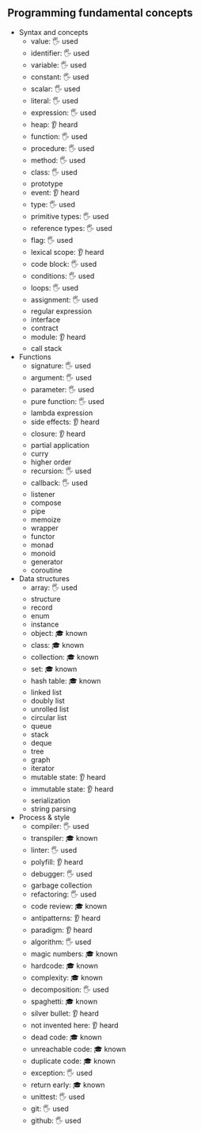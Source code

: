 ## Programming fundamental concepts

- Syntax and concepts
  - value: 🖐️ used
  - identifier: 🖐️ used
  - variable: 🖐️ used
  - constant: 🖐️ used
  - scalar: 🖐️ used
  - literal: 🖐️ used
  - expression: 🖐️ used
  - heap: 👂 heard
  - function: 🖐️ used
  - procedure: 🖐️ used
  - method: 🖐️ used
  - class: 🖐️ used
  - prototype
  - event: 👂 heard
  - type: 🖐️ used
  - primitive types: 🖐️ used
  - reference types: 🖐️ used
  - flag: 🖐️ used
  - lexical scope: 👂 heard
  - code block: 🖐️ used
  - conditions: 🖐️ used
  - loops: 🖐️ used
  - assignment: 🖐️ used
  - regular expression
  - interface
  - contract
  - module: 👂 heard
  - call stack
- Functions
  - signature: 🖐️ used
  - argument: 🖐️ used
  - parameter: 🖐️ used
  - pure function: 🖐️ used
  - lambda expression
  - side effects: 👂 heard
  - closure: 👂 heard
  - partial application
  - curry
  - higher order
  - recursion: 🖐️ used
  - callback: 🖐️ used
  - listener
  - compose
  - pipe
  - memoize
  - wrapper
  - functor
  - monad
  - monoid
  - generator
  - coroutine
- Data structures
  - array: 🖐️ used
  - structure
  - record
  - enum
  - instance
  - object: 🎓 known
  - class: 🎓 known
  - collection: 🎓 known
  - set: 🎓 known
  - hash table: 🎓 known
  - linked list
  - doubly list
  - unrolled list
  - circular list
  - queue
  - stack
  - deque
  - tree
  - graph
  - iterator
  - mutable state: 👂 heard
  - immutable state: 👂 heard
  - serialization
  - string parsing
- Process & style
  - compiler: 🖐️ used
  - transpiler: 🎓 known
  - linter: 🖐️ used
  - polyfill: 👂 heard
  - debugger: 🖐️ used
  - garbage collection
  - refactoring: 🖐️ used
  - code review: 🎓 known
  - antipatterns: 👂 heard
  - paradigm: 👂 heard
  - algorithm: 🖐️ used
  - magic numbers: 🎓 known
  - hardcode: 🎓 known
  - complexity: 🎓 known
  - decomposition: 🖐️ used
  - spaghetti: 🎓 known
  - silver bullet: 👂 heard
  - not invented here: 👂 heard
  - dead code: 🎓 known
  - unreachable code: 🎓 known
  - duplicate code: 🎓 known
  - exception: 🖐️ used
  - return early: 🎓 known
  - unittest: 🖐️ used
  - git: 🖐️ used
  - github: 🖐️ used
